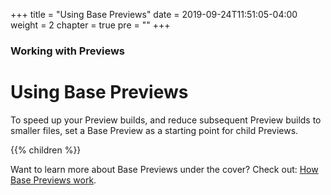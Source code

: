+++
title = "Using Base Previews"
date = 2019-09-24T11:51:05-04:00
weight = 2
chapter = true
pre = "<b></b>"
+++

### Working with Previews

# Using Base Previews

To speed up your Preview builds, and reduce subsequent Preview builds to smaller
files, set a Base Preview as a starting point for child Previews.

{{% children  %}}

Want to learn more about Base Previews under the cover? Check out:
[How Base Previews work](../preview-deep-dive/how-previews-work/#how-base-previews-work).
